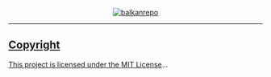 <p align="center">
<a href="https://balkanrepo.github.io/"><img src="https://img.shields.io/badge/UX/UI%20Developer-Balkan's%20Repo-lightgrey?style=flat&logo=github" alt="balkanrepo">
</p>

---

Copyright
---------

This project is licensed under the [MIT License](https://balkanrepo.github.io/LICENSE)...
